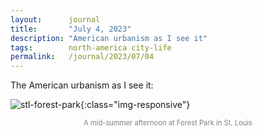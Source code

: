 ```yaml
---
layout:      journal
title:       "July 4, 2023"
description: "American urbanism as I see it"
tags:        north-america city-life
permalink:   /journal/2023/07/04
---
```


The American urbanism as I see it:

<!-- See https://github.com/orgs/community/discussions/86986 -->
![stl-forest-park](https://drive.google.com/thumbnail?id=18-f4HZfmy1cbE73KfX1RF3TQsNSY-GDh&sz=w1000){:class="img-responsive"}
<p style="text-align:center;color:gray;font-size:80%;">
A mid-summer afternoon at Forest Park in St. Louis
</p>